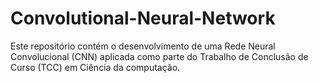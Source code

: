 # Convolutional-Neural-Network
Este repositório contém o desenvolvimento de uma Rede Neural Convolucional (CNN) aplicada como parte do Trabalho de Conclusão de Curso (TCC) em Ciência da computação.
